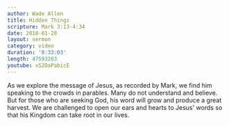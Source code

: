 ```yaml
---
author: Wade Allen
title: Hidden Things
scripture: Mark 3:13-4:34
date: 2018-01-28
layout: sermon
category: video
duration: '0:33:03' 
length: 47593203
youtube: xS2OaPabicE
---
```


As we explore the message of Jesus, as recorded by Mark, we find him speaking to the crowds in parables. Many do not understand and believe. But for those who are seeking God, his word will grow and produce a great harvest. We are challenged to open our ears and hearts to Jesus' words so that his Kingdom can take root in our lives.
